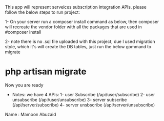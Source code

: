 This app will represent serveices subscription integration APIs. please follow the below steps to run project:

1- On your server run a composer install command as below, then composer will recreate the vendor folder with all the packages that are used in
#composer install

2- note there is no .sql file uploaded with this project, due I used migration style, which it's will create the DB tables, just run the below gommand to migrate
# php artisan migrate


Now you are ready  

- Notes:
 we have 4 APIs: 
 1- user Subscribe  (/api/user/subscribe)
 2- user unsubscribe (/api/user/unsubscribe)
 3- server subscribe (/api/server/subscribe)
 4- server unsbscribe (/api/server/unsubscribe)
 
 
 Name : Mamoon Abuzaid